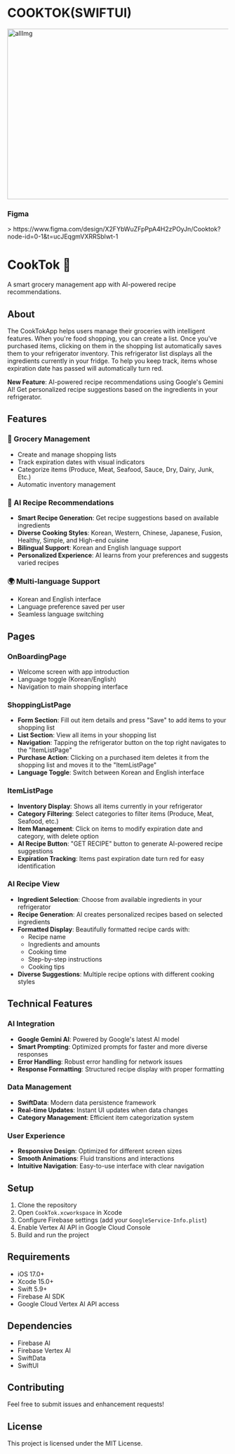 <h1>COOKTOK(SWIFTUI) </h1>



<img width="891" height="388" alt="allImg" src="https://github.com/user-attachments/assets/4f8e8c2e-231b-4ae2-afa4-461667fa7eb2" />



<h3>Figma</h3>>
<link>https://www.figma.com/design/X2FYbWuZFpPpA4H2zPOyJn/Cooktok?node-id=0-1&t=ucJEqgmVXRRSblwt-1</link>


# CookTok 🍳

A smart grocery management app with AI-powered recipe recommendations.

## About

The CookTokApp helps users manage their groceries with intelligent features. When you're food shopping, you can create a list. Once you've purchased items, clicking on them in the shopping list automatically saves them to your refrigerator inventory. This refrigerator list displays all the ingredients currently in your fridge. To help you keep track, items whose expiration date has passed will automatically turn red.

**New Feature**: AI-powered recipe recommendations using Google's Gemini AI! Get personalized recipe suggestions based on the ingredients in your refrigerator.

## Features

### 🛒 Grocery Management
- Create and manage shopping lists
- Track expiration dates with visual indicators
- Categorize items (Produce, Meat, Seafood, Sauce, Dry, Dairy, Junk, Etc.)
- Automatic inventory management

### 🤖 AI Recipe Recommendations
- **Smart Recipe Generation**: Get recipe suggestions based on available ingredients
- **Diverse Cooking Styles**: Korean, Western, Chinese, Japanese, Fusion, Healthy, Simple, and High-end cuisine
- **Bilingual Support**: Korean and English language support
- **Personalized Experience**: AI learns from your preferences and suggests varied recipes

### 🌍 Multi-language Support
- Korean and English interface
- Language preference saved per user
- Seamless language switching

## Pages

### OnBoardingPage
- Welcome screen with app introduction
- Language toggle (Korean/English)
- Navigation to main shopping interface

### ShoppingListPage
- **Form Section**: Fill out item details and press "Save" to add items to your shopping list
- **List Section**: View all items in your shopping list
- **Navigation**: Tapping the refrigerator button on the top right navigates to the "ItemListPage"
- **Purchase Action**: Clicking on a purchased item deletes it from the shopping list and moves it to the "ItemListPage"
- **Language Toggle**: Switch between Korean and English interface

### ItemListPage
- **Inventory Display**: Shows all items currently in your refrigerator
- **Category Filtering**: Select categories to filter items (Produce, Meat, Seafood, etc.)
- **Item Management**: Click on items to modify expiration date and category, with delete option
- **AI Recipe Button**: "GET RECIPE" button to generate AI-powered recipe suggestions
- **Expiration Tracking**: Items past expiration date turn red for easy identification

### AI Recipe View
- **Ingredient Selection**: Choose from available ingredients in your refrigerator
- **Recipe Generation**: AI creates personalized recipes based on selected ingredients
- **Formatted Display**: Beautifully formatted recipe cards with:
  - Recipe name
  - Ingredients and amounts
  - Cooking time
  - Step-by-step instructions
  - Cooking tips
- **Diverse Suggestions**: Multiple recipe options with different cooking styles

## Technical Features

### AI Integration
- **Google Gemini AI**: Powered by Google's latest AI model
- **Smart Prompting**: Optimized prompts for faster and more diverse responses
- **Error Handling**: Robust error handling for network issues
- **Response Formatting**: Structured recipe display with proper formatting

### Data Management
- **SwiftData**: Modern data persistence framework
- **Real-time Updates**: Instant UI updates when data changes
- **Category Management**: Efficient item categorization system

### User Experience
- **Responsive Design**: Optimized for different screen sizes
- **Smooth Animations**: Fluid transitions and interactions
- **Intuitive Navigation**: Easy-to-use interface with clear navigation

## Setup

1. Clone the repository
2. Open `CookTok.xcworkspace` in Xcode
3. Configure Firebase settings (add your `GoogleService-Info.plist`)
4. Enable Vertex AI API in Google Cloud Console
5. Build and run the project

## Requirements

- iOS 17.0+
- Xcode 15.0+
- Swift 5.9+
- Firebase AI SDK
- Google Cloud Vertex AI API access

## Dependencies

- Firebase AI
- Firebase Vertex AI
- SwiftData
- SwiftUI

## Contributing

Feel free to submit issues and enhancement requests!

## License

This project is licensed under the MIT License.








